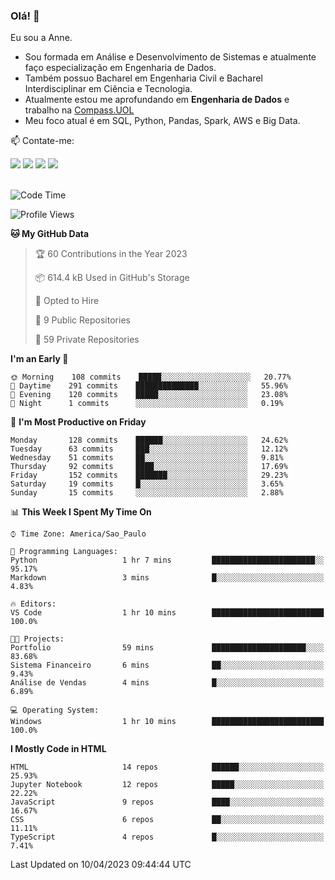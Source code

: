 ### Olá! 👋
Eu sou a Anne. 
- Sou formada em Análise e Desenvolvimento de Sistemas e atualmente faço especialização em Engenharia de Dados.
- Também possuo Bacharel em Engenharia Civil e Bacharel Interdisciplinar em Ciência e Tecnologia.
- Atualmente estou me aprofundando em **Engenharia de Dados** e trabalho na [Compass.UOL](https://compass.uol/pt/home/) 
- Meu foco atual é em SQL, Python, Pandas, Spark, AWS e Big Data.

📫 Contate-me: 

<div>
<a href="https://www.instagram.com/annekarolinefc/" target="_blank"><img src="https://img.shields.io/badge/-Instagram-%23E4405F?style=for-the-badge&logo=instagram&logoColor=white" target="_blank"></a> 
<a href = "mailto:annekarolinefc@gmail.com"><img src="https://img.shields.io/badge/-Gmail-%23333?style=for-the-badge&logo=gmail&logoColor=white" target="_blank"></a>
<a href="https://www.linkedin.com/in/devannekarolinefc/" target="_blank"><img src="https://img.shields.io/badge/-LinkedIn-%230077B5?style=for-the-badge&logo=linkedin&logoColor=white" target="_blank"></a> 
<a href="https://api.whatsapp.com/send?phone=5533991375118&text=Ol%C3%A1%20Anne!%20" target="_blank"><img src="https://img.shields.io/badge/WhatsApp-25D366?style=for-the-badge&logo=whatsapp&logoColor=white" target="_blank"></a>
</div>

  
<!--
  <img align="center" alt="Anne-An" height="30" width="40" src="https://github.com/devicons/devicon/blob/master/icons/angularjs/angularjs-original.svg">
-->

</br>

<!--START_SECTION:waka-->
![Code Time](http://img.shields.io/badge/Code%20Time-143%20hrs%2054%20mins-blue)

![Profile Views](http://img.shields.io/badge/Profile%20Views-2-blue)

**🐱 My GitHub Data** 

> 🏆 60 Contributions in the Year 2023
 > 
> 📦 614.4 kB Used in GitHub's Storage 
 > 
> 💼 Opted to Hire
 > 
> 📜 9 Public Repositories 
 > 
> 🔑 59 Private Repositories  
 > 
**I'm an Early 🐤** 

```text
🌞 Morning    108 commits    █████░░░░░░░░░░░░░░░░░░░░   20.77% 
🌇 Daytime    291 commits    ██████████████░░░░░░░░░░░   55.96% 
🌃 Evening    120 commits    █████░░░░░░░░░░░░░░░░░░░░   23.08% 
🌙 Night      1 commits      ░░░░░░░░░░░░░░░░░░░░░░░░░   0.19%

```
📅 **I'm Most Productive on Friday** 

```text
Monday       128 commits    ██████░░░░░░░░░░░░░░░░░░░   24.62% 
Tuesday      63 commits     ███░░░░░░░░░░░░░░░░░░░░░░   12.12% 
Wednesday    51 commits     ██░░░░░░░░░░░░░░░░░░░░░░░   9.81% 
Thursday     92 commits     ████░░░░░░░░░░░░░░░░░░░░░   17.69% 
Friday       152 commits    ███████░░░░░░░░░░░░░░░░░░   29.23% 
Saturday     19 commits     █░░░░░░░░░░░░░░░░░░░░░░░░   3.65% 
Sunday       15 commits     ░░░░░░░░░░░░░░░░░░░░░░░░░   2.88%

```


📊 **This Week I Spent My Time On** 

```text
⌚︎ Time Zone: America/Sao_Paulo

💬 Programming Languages: 
Python                   1 hr 7 mins         ███████████████████████░░   95.17% 
Markdown                 3 mins              █░░░░░░░░░░░░░░░░░░░░░░░░   4.83%

🔥 Editors: 
VS Code                  1 hr 10 mins        █████████████████████████   100.0%

🐱‍💻 Projects: 
Portfolio                59 mins             █████████████████████░░░░   83.68% 
Sistema Financeiro       6 mins              ██░░░░░░░░░░░░░░░░░░░░░░░   9.43% 
Análise de Vendas        4 mins              █░░░░░░░░░░░░░░░░░░░░░░░░   6.89%

💻 Operating System: 
Windows                  1 hr 10 mins        █████████████████████████   100.0%

```

**I Mostly Code in HTML** 

```text
HTML                     14 repos            ██████░░░░░░░░░░░░░░░░░░░   25.93% 
Jupyter Notebook         12 repos            █████░░░░░░░░░░░░░░░░░░░░   22.22% 
JavaScript               9 repos             ████░░░░░░░░░░░░░░░░░░░░░   16.67% 
CSS                      6 repos             ██░░░░░░░░░░░░░░░░░░░░░░░   11.11% 
TypeScript               4 repos             █░░░░░░░░░░░░░░░░░░░░░░░░   7.41%

```



 Last Updated on 10/04/2023 09:44:44 UTC
<!--END_SECTION:waka-->
  
